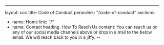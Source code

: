 ---
layout: coc
title: Code of Conduct
permalink: "/code-of-conduct"
sections:
- name: Home
  link: "/"
- name: Contact
  heading: How To Reach Us
  content: You can reach us on any of our social media channels above or drop in a mail to the below email. We will reach back to you in a jiffy.
--